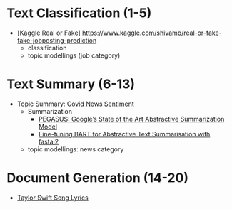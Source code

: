# Text Classification (1-5)
* [Kaggle Real or Fake] https://www.kaggle.com/shivamb/real-or-fake-fake-jobposting-prediction
  * classification
  * topic modellings (job category)


# Text Summary (6-13)
* Topic Summary: [Covid News Sentiment](https://www.kaggle.com/databar/coronavirus-articles-marchapril-2020-with-sent)
    - Summarization
      - [PEGASUS: Google’s State of the Art Abstractive Summarization Model](https://towardsdatascience.com/pegasus-google-state-of-the-art-abstractive-summarization-model-627b1bbbc5ce) 
      - [Fine-tuning BART for Abstractive Text Summarisation with fastai2](https://medium.com/curation-corporation/fine-tuning-bart-for-abstractive-text-summarisation-with-fastai2-d7a2ad676a13)
    - topic modellings: news category


# Document Generation (14-20)
* [Taylor Swift Song Lyrics](https://www.kaggle.com/PromptCloudHQ/taylor-swift-song-lyrics-from-all-the-albums)
